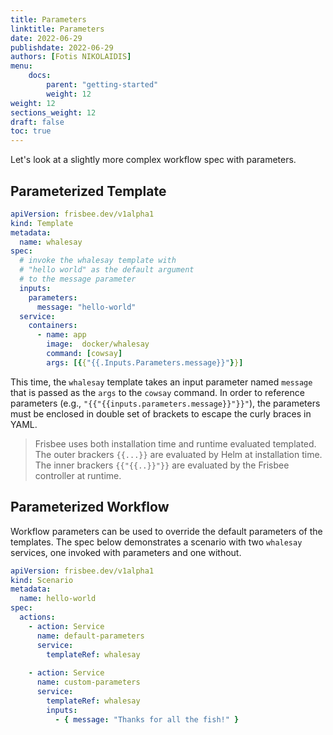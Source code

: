 ```yaml
---
title: Parameters
linktitle: Parameters
date: 2022-06-29
publishdate: 2022-06-29
authors: [Fotis NIKOLAIDIS]
menu:
    docs:
        parent: "getting-started"
        weight: 12
weight: 12
sections_weight: 12
draft: false
toc: true
---
```




Let's look at a slightly more complex workflow spec with parameters.



## Parameterized  Template

```yaml
apiVersion: frisbee.dev/v1alpha1
kind: Template				
metadata:
  name: whalesay			
spec:
  # invoke the whalesay template with
  # "hello world" as the default argument
  # to the message parameter
  inputs:					
    parameters:
      message: "hello-world"
  service:
    containers: 			
      - name: app
        image:  docker/whalesay 
        command: [cowsay]
        args: [{{"{{.Inputs.Parameters.message}}"}}]
```



This time, the `whalesay` template takes an input parameter named `message` that is passed as the `args` to the `cowsay` command. In order to reference parameters (e.g., `"{{"{{inputs.parameters.message}}"}}"`), the parameters must be enclosed in double set of brackets to escape the curly braces in YAML.



> Frisbee uses both installation time and runtime evaluated templated. The outer brackers `{{...}}` are evaluated by Helm at installation time. The inner brackers `{{"{{..}}"}}` are evaluated by the Frisbee controller at runtime. 



## Parameterized Workflow

Workflow parameters can be used to override the default parameters of the templates. The spec below demonstrates a scenario with two `whalesay` services, one invoked with parameters and one without. 

```yaml
apiVersion: frisbee.dev/v1alpha1
kind: Scenario
metadata:
  name: hello-world
spec:
  actions:
    - action: Service
      name: default-parameters
      service:
        templateRef: whalesay  
  
    - action: Service
      name: custom-parameters
      service:
        templateRef: whalesay
        inputs:
          - { message: "Thanks for all the fish!" }
```



